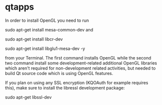# qtapps

In order to install OpenGL you need to run

sudo apt-get install mesa-common-dev
and

sudo apt-get install libcr-dev

sudo apt-get install libglu1-mesa-dev -y

from your Terminal. The first command installs OpenGL while the second two command install some development-related additional OpenGL libraries which aren't required for non-development related activities, but needed to build Qt source code which is using OpenGL features.

If you plan on using any SSL encryption (KQOAuth for example requires this), make sure to install the libressl development package:

sudo apt-get libssl-dev
